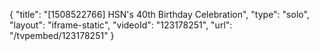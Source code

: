 {
    "title": "[1508522766] HSN's 40th Birthday Celebration",
    "type": "solo",
    "layout": "iframe-static",
    "videoId": "123178251",
    "url": "\/tvpembed\/123178251"
}